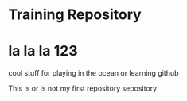 # Training Repository
# la la la 123
cool stuff for playing in the ocean or learning github

This is or is not my first repository sepository 